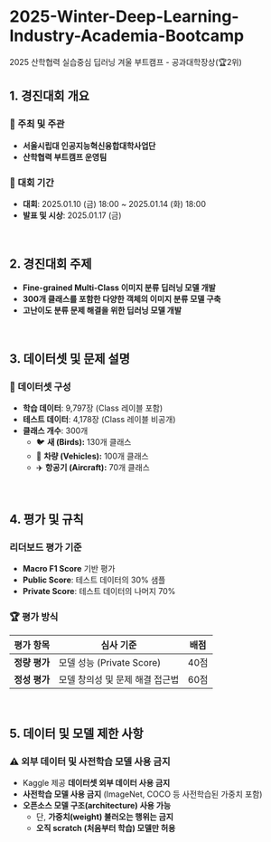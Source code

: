 # 2025-Winter-Deep-Learning-Industry-Academia-Bootcamp
2025 산학협력 실습중심 딥러닝 겨울 부트캠프 - 공과대학장상(🏆2위)


## **1. 경진대회 개요**
### 📌 주최 및 주관
- **서울시립대 인공지능혁신융합대학사업단**
- **산학협력 부트캠프 운영팀**

### 📆 대회 기간
- **대회**: 2025.01.10 (금) 18:00 ~ 2025.01.14 (화) 18:00
- **발표 및 시상**: 2025.01.17 (금)

<br>

## **2. 경진대회 주제**
- **Fine-grained Multi-Class 이미지 분류 딥러닝 모델 개발**
- **300개 클래스를 포함한 다양한 객체의 이미지 분류 모델 구축**
- **고난이도 분류 문제 해결을 위한 딥러닝 모델 개발**

<br>

## **3. 데이터셋 및 문제 설명**
### 📂 데이터셋 구성
- **학습 데이터**: 9,797장 (Class 레이블 포함)
- **테스트 데이터**: 4,178장 (Class 레이블 비공개)
- **클래스 개수**: 300개  
  - 🐦 **새 (Birds):** 130개 클래스  
  - 🚗 **차량 (Vehicles):** 100개 클래스  
  - ✈️ **항공기 (Aircraft):** 70개 클래스

<br>

## **4. 평가 및 규칙**
### 리더보드 평가 기준
- **Macro F1 Score** 기반 평가
- **Public Score**: 테스트 데이터의 30% 샘플
- **Private Score**: 테스트 데이터의 나머지 70%

### 🏆 평가 방식
| 평가 항목  | 심사 기준                              | 배점 |
|------------|--------------------------------|------|
| **정량 평가** | 모델 성능 (Private Score)         | 40점 |
| **정성 평가** | 모델 창의성 및 문제 해결 접근법 | 60점 |

<br>

## **5. 데이터 및 모델 제한 사항**
### ⚠️ 외부 데이터 및 사전학습 모델 사용 금지
- Kaggle 제공 **데이터셋 외부 데이터 사용 금지**
- **사전학습 모델 사용 금지** (ImageNet, COCO 등 사전학습된 가중치 포함)
- **오픈소스 모델 구조(architecture) 사용 가능**  
  - 단, **가중치(weight) 불러오는 행위는 금지**
  - **오직 scratch (처음부터 학습) 모델만 허용**
